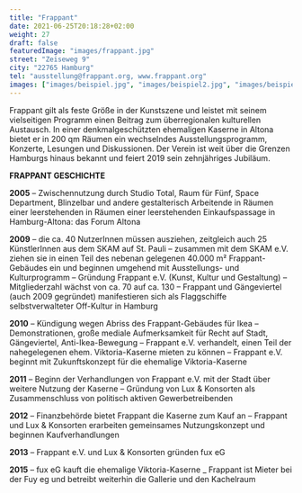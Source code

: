 ```yaml
---
title: "Frappant"
date: 2021-06-25T20:18:28+02:00
weight: 27
draft: false
featuredImage: "images/frappant.jpg"
street: "Zeiseweg 9"
city: "22765 Hamburg"
tel: "ausstellung@frappant.org, www.frappant.org"
images: ["images/beispiel.jpg", "images/beispiel2.jpg", "images/beispiel3.jpg", "images/beispiel4.jpg"]
---
```


Frappant gilt als feste Größe in der Kunstszene und leistet mit seinem vielseitigen
Programm einen Beitrag zum überregionalen kulturellen Austausch.
In einer denkmalgeschützten ehemaligen Kaserne in Altona bietet er in 200
qm Räumen ein wechselndes Ausstellungsprogramm, Konzerte, Lesungen
und Diskussionen. Der Verein ist weit über die Grenzen Hamburgs hinaus
bekannt und feiert 2019 sein zehnjähriges Jubiläum.


**FRAPPANT GESCHICHTE**

**2005**
– Zwischennutzung durch Studio Total, Raum für Fünf,
Space Department, Blinzelbar und andere gestalterisch
Arbeitende in Räumen einer leerstehenden in Räumen
einer leerstehenden Einkaufspassage in Hamburg-Altona:
das Forum Altona

**2009**
– die ca. 40 NutzerInnen müssen ausziehen, zeitgleich
auch 25 KünstlerInnen aus dem SKAM auf St. Pauli
– zusammen mit dem SKAM e.V. ziehen sie in einen Teil
des nebenan gelegenen 40.000 m² Frappant-Gebäudes
ein und beginnen umgehend mit Ausstellungs- und
Kulturprogramm
– Gründung Frappant e.V. (Kunst, Kultur und Gestaltung)
– Mitgliederzahl wächst von ca. 70 auf ca. 130
– Frappant und Gängeviertel (auch 2009 gegründet)
manifestieren sich als Flaggschiffe selbstverwalteter
Off-Kultur in Hamburg

**2010**
– Kündigung wegen Abriss des Frappant-Gebäudes für Ikea
– Demonstrationen, große mediale Aufmerksamkeit
für Recht auf Stadt, Gängeviertel, Anti-Ikea-Bewegung
– Frappant e.V. verhandelt, einen Teil der nahegelegenen
ehem. Viktoria-Kaserne mieten zu können
– Frappant e.V. beginnt mit Zukunftskonzept für die
ehemalige Viktoria-Kaserne

**2011**
– Beginn der Verhandlungen von Frappant e.V. mit der
Stadt über weitere Nutzung der Kaserne
– Gründung von Lux & Konsorten als Zusammenschluss
von politisch aktiven Gewerbetreibenden

**2012**
– Finanzbehörde bietet Frappant die Kaserne zum Kauf an
– Frappant und Lux & Konsorten erarbeiten gemeinsames
Nutzungskonzept und beginnen Kaufverhandlungen

**2013**
– Frappant e.V. und Lux & Konsorten gründen fux eG

**2015**
– fux eG kauft die ehemalige Viktoria-Kaserne
_ Frappant ist Mieter bei der Fuy eg und betreibt weiterhin
die Gallerie und den Kachelraum
